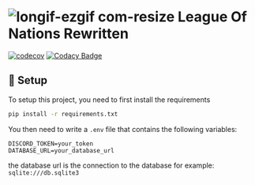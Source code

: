 # ![longif-ezgif com-resize](https://github.com/user-attachments/assets/81046be8-c6fb-48c7-ad7f-465fa7e818a1) League Of Nations Rewritten
[![codecov](https://codecov.io/gh/YousefEZ/LeagueOfNations/graph/badge.svg?token=40LHSDJVE3)](https://codecov.io/gh/YousefEZ/LeagueOfNations)
[![Codacy Badge](https://app.codacy.com/project/badge/Grade/ee370eb8318d48e4ac3a532c96222ec4)](https://app.codacy.com/gh/YousefEZ/LeagueOfNations/dashboard?utm_source=gh&utm_medium=referral&utm_content=&utm_campaign=Badge_grade)

## :wrench: Setup

To setup this project, you need to first install the requirements

```bash
pip install -r requirements.txt
```

You then need to write a ``.env`` file that contains the following variables:

```env
DISCORD_TOKEN=your_token
DATABASE_URL=your_database_url
```

the database url is the connection to the database for example: ``sqlite:///db.sqlite3``
